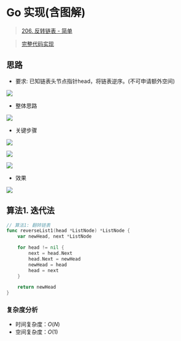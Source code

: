 # Go 实现(含图解)

> [206. 反转链表 - 简单](https://leetcode-cn.com/problems/reverse-linked-list/)

> [完整代码实现](https://github.com/bingohuang/go-codes/blob/master/leetcode/editor/cn/p206_ReverseLinkedList_test.go)

## 思路
- 要求: 已知链表头节点指针head，将链表逆序。(不可申请额外空间)

![](https://leetcode-cn.oss-cn-hangzhou.aliyuncs.com/p206/p206-1.png)

- 整体思路

![](https://leetcode-cn.oss-cn-hangzhou.aliyuncs.com/p206/p206-2.png)

- 关键步骤

![](https://leetcode-cn.oss-cn-hangzhou.aliyuncs.com/p206/p206-9.png)

![](https://leetcode-cn.oss-cn-hangzhou.aliyuncs.com/p206/p206-10.png)

![](https://leetcode-cn.oss-cn-hangzhou.aliyuncs.com/p206/p206-11.png)

- 效果

![](https://leetcode-cn.oss-cn-hangzhou.aliyuncs.com/p206/p206-12.png)

## 算法1. 迭代法
```go
// 算法1: 翻转链表
func reverseList1(head *ListNode) *ListNode {
	var newHead, next *ListNode

	for head != nil {
		next = head.Next
		head.Next = newHead
		newHead = head
		head = next
	}

	return newHead
}
```

### 复杂度分析
- 时间复杂度：$O(N)$
- 空间复杂度：$O(1)$
